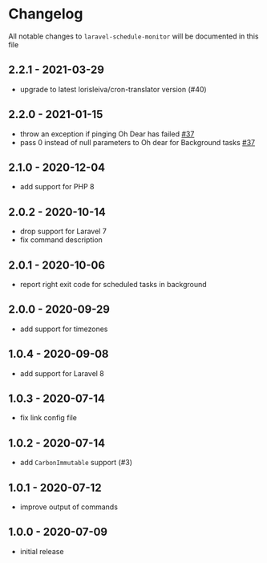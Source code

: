 # Changelog

All notable changes to `laravel-schedule-monitor` will be documented in this file

## 2.2.1 - 2021-03-29

- upgrade to latest lorisleiva/cron-translator version (#40)

## 2.2.0 - 2021-01-15

- throw an exception if pinging Oh Dear has failed [#37](https://github.com/spatie/laravel-schedule-monitor/pull/37)
- pass 0 instead of null parameters to Oh dear for Background tasks [#37](https://github.com/spatie/laravel-schedule-monitor/pull/37)

## 2.1.0 - 2020-12-04

- add support for PHP 8

## 2.0.2 - 2020-10-14

- drop support for Laravel 7
- fix command description

## 2.0.1 - 2020-10-06

- report right exit code for scheduled tasks in background

## 2.0.0 - 2020-09-29

- add support for timezones

## 1.0.4 - 2020-09-08

- add support for Laravel 8

## 1.0.3 - 2020-07-14

- fix link config file

## 1.0.2 - 2020-07-14

- add `CarbonImmutable` support (#3)

## 1.0.1 - 2020-07-12

- improve output of commands

## 1.0.0 - 2020-07-09

- initial release
